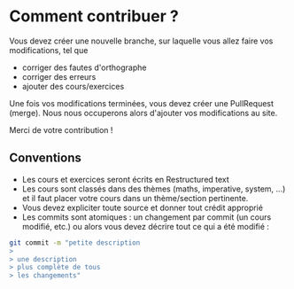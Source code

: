 # Comment contribuer ?

Vous devez créer une nouvelle branche, sur laquelle vous allez faire vos modifications, tel que
* corriger des fautes d'orthographe
* corriger des erreurs
* ajouter des cours/exercices

Une fois vos modifications terminées, vous devez créer une PullRequest (merge). Nous nous occuperons
alors d'ajouter vos modifications au site.

Merci de votre contribution !

## Conventions

* Les cours et exercices seront écrits en Restructured text
* Les cours sont classés dans des thèmes (maths, imperative, system, ...) et
il faut placer votre cours dans un thème/section pertinente.
* Vous devez expliciter toute source et donner tout crédit approprié
* Les commits sont atomiques : un changement par commit (un cours modifié, etc.)
ou alors vous devez décrire tout ce qui a été modifié :
```bash
git commit -m "petite description
>
> une description
> plus complète de tous
> les changements"
```